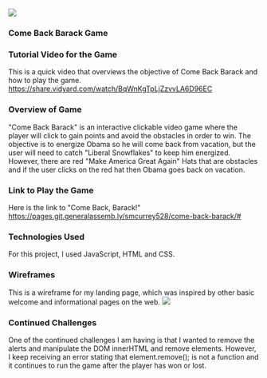 # ![](https://i.imgur.com/8rmpmhu.png) 
### Come Back Barack Game

### Tutorial Video for the Game

This is a quick video that overviews the objective of Come Back Barack and how to play the game.
https://share.vidyard.com/watch/BqWnKgTpLjZzvvLA6D96EC

### Overview of Game

"Come Back Barack" is an interactive clickable video game where the player will click to gain points and avoid the obstacles in order to win. The objective is to energize Obama so he will  come back from vacation, but the user will need to catch "Liberal Snowflakes" to keep him energized. However, there are red "Make America Great Again" Hats that are obstacles and if the user clicks on the red hat then Obama goes back on vacation.

### Link to Play the Game

Here is the link to "Come Back, Barack!" https://pages.git.generalassemb.ly/smcurrey528/come-back-barack/#

### Technologies Used
For this project, I used JavaScript, HTML and CSS. 

### Wireframes
This is a wireframe for my landing page, which was inspired by other basic welcome and informational pages on the web.
![](https://i.imgur.com/9NYg53I.png)

### Continued Challenges
One of the continued challenges I am having is that I wanted to remove the alerts and manipulate the DOM innerHTML and remove elements. However, I keep receiving an error stating that element.remove(); is not a function and it continues to run the game after the player has won or lost. 



